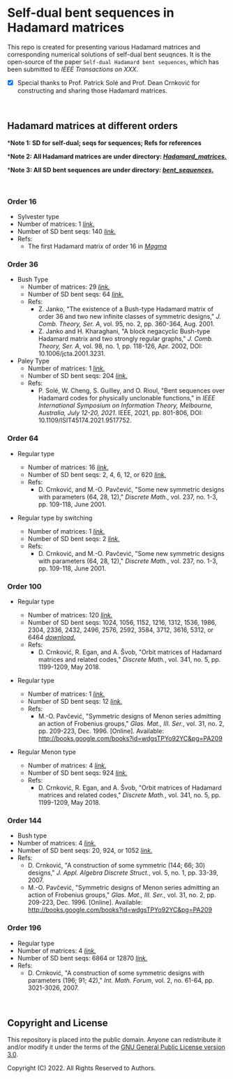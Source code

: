 # Self-dual bent sequences in Hadamard matrices

This repo is created for presenting various Hadamard matrices and corresponding numerical solutions of self-dual bent seuqnces. It is the open-source of the paper `Self-dual Hadamard bent sequences`, which has been submitted to *IEEE Transactions on XXX*.

- [x] Special thanks to Prof. Patrick Solé and Prof. Dean Crnković for constructing and sharing those Hadamard matrices.

<br/>

## Hadamard matrices at different orders

***Note 1: SD for self-dual; seqs for sequences; Refs for references**

***Note 2: All Hadamard matrices are under directory: [*Hadamard_matrices.*](./Hadamard_matrices)**

***Note 3: All SD bent sequences are under directory: [*bent_sequences.*](./bent_sequences)**

<br/>

### Order 16

- Sylvester type
- Number of matrices: 1 [*link.*](./Hadamard_matrices/H_n16_eigen4_Sylvester_N1.txt)
- Number of SD bent seqs: 140 [*link.*](./bent_sequences/sd_bent_n16_eigen4_Sylvester_N1.log)
- Refs: 
  - The first Hadamard matrix of order 16 in [*Magma*](http://magma.maths.usyd.edu.au/magma/)

### Order 36

- Bush Type
  - Number of matrices: 29 [*link.*](./Hadamard_matrices/H_n36_eigen6_Bush_N29.txt)
  - Number of SD bent seqs: 64 [*link.*](./bent_sequences/sd_bent_n36_eigen6_Bush_N29.log)
  - Refs: 
    - Z. Janko, "The existence of a Bush-type Hadamard matrix of order 36 and two new infinite classes of symmetric designs," *J. Comb. Theory, Ser. A*, vol. 95, no. 2, pp. 360-364, Aug. 2001.
    - Z. Janko and H. Kharaghani, "A block negacyclic Bush-type Hadamard matrix and two strongly regular graphs," *J. Comb. Theory, Ser. A*, vol. 98, no. 1, pp. 118-126, Apr. 2002, DOI: 10.1006/jcta.2001.3231.
- Paley Type
  - Number of matrices: 1 [*link.*](./Hadamard_matrices/H_n36_eigen6_Paley_N1.txt)
  - Number of SD bent seqs: 204 [*link.*](./bent_sequences/sd_bent_n36_eigen6_Paley_N1.log)
  - Refs: 
    - P. Solé, W. Cheng, S. Guilley, and O. Rioul, "Bent sequences over Hadamard codes for physically unclonable functions," in *IEEE International Symposium on Information Theory, Melbourne, Australia, July 12-20, 2021*. IEEE, 2021, pp. 801-806, DOI: 10.1109/ISIT45174.2021.9517752.

### Order 64

- Regular type
  - Number of matrices: 16 [*link.*](./Hadamard_matrices/H_n64_eigen8_Regular_N16.txt)
  - Number of SD bent seqs: 2, 4, 6, 12, or 620  [*link.*](./bent_sequences/sd_bent_n64_eigen8_Regular_N16.log)
  - Refs: 
    - D. Crnković, and M.-O. Pavčević, "Some new symmetric designs with parameters (64, 28, 12)," *Discrete Math.*, vol. 237, no. 1-3, pp. 109-118, June 2001.

- Regular type by switching
  - Number of matrices: 1 [*link.*](./Hadamard_matrices/H_n64_eigen8_Regular_by_Switch_N1.txt)
  - Number of SD bent seqs: 2  [*link.*](./bent_sequences/sd_bent_n64_eigen8_Regular_by_Switch_N1.log)
  - Refs: 
    - D. Crnković, and M.-O. Pavčević, "Some new symmetric designs with parameters (64, 28, 12)," *Discrete Math.*, vol. 237, no. 1-3, pp. 109-118, June 2001.

### Order 100

- Regular type
  - Number of matrices: 120 [*link.*](./Hadamard_matrices/H_n100_eigen10_Regular_N120.txt)
  - Number of SD bent seqs: 1024, 1056, 1152, 1216, 1312, 1536, 1986, 2304, 2336, 2432, 2496, 2576, 2592, 3584, 3712, 3616, 5312, or 6464  [*download.*](./bent_sequences/sd_bent_n100_eigen10_Regular_N120.zip)
  - Refs: 
    - D. Crnković, R. Egan, and A. Švob, "Orbit matrices of Hadamard matrices and related codes," *Discrete Math.*, vol. 341, no. 5, pp. 1199-1209, May 2018.

- Regular type
  - Number of matrices: 1 [*link.*](./Hadamard_matrices/H_n100_eigen10_Regular_N1.txt)
  - Number of SD bent seqs: 12  [*link.*](./bent_sequences/sd_bent_n100_eigen10_Regular_N1.log)
  - Refs: 
    - M.-O. Pavčević, "Symmetric designs of Menon series admitting an action of Frobenius groups," *Glas. Mat., III. Ser.*, vol. 31, no. 2, pp. 209-223, Dec. 1996. [Online]. Available: http://books.google.com/books?id=wdgsTPYo92YC&pg=PA209

- Regular Menon type
  - Number of matrices: 4 [*link.*](./Hadamard_matrices/H_n100_eigen10_Regular_Menon_N4.txt)
  - Number of SD bent seqs: 924  [*link.*](./bent_sequences/sd_bent_n100_eigen10_Regular_Menon_N4.log)
  - Refs: 
    - D. Crnković, R. Egan, and A. Švob, "Orbit matrices of Hadamard matrices and related codes," *Discrete Math.*, vol. 341, no. 5, pp. 1199-1209, May 2018.

### Order 144

- Bush type
- Number of matrices: 4 [*link.*](./Hadamard_matrices/H_n144_eigen12_Bush_N4.txt)
- Number of SD bent seqs: 20, 924, or 1052 [*link.*](./bent_sequences/sd_bent_n144_eigen12_Bush_N4.log)
- Refs: 
  - D. Crnković, "A construction of some symmetric (144; 66; 30) designs," *J. Appl. Algebra Discrete Struct.*, vol. 5, no. 1, pp. 33-39, 2007.
  - M.-O. Pavčević, "Symmetric designs of Menon series admitting an action of Frobenius groups," *Glas. Mat., III. Ser.*, vol. 31, no. 2, pp. 209-223, Dec. 1996. [Online]. Available: http://books.google.com/books?id=wdgsTPYo92YC&pg=PA209


### Order 196

- Regular type
- Number of matrices: 4 [*link.*](./Hadamard_matrices/H_n196_eigen14_Regular_N4.txt)
- Number of SD bent seqs: 6864 or 12870 [*link.*](./bent_sequences/sd_bent_n196_eigen14_Regular_N4.log)
- Refs: 
  - D. Crnković, "A construction of some symmetric designs with parameters (196; 91; 42)," *Int. Math. Forum*, vol. 2, no. 61-64, pp. 3021-3026, 2007.

<br/>

## Copyright and License

This repository is placed into the public domain. Anyone can redistribute it and/or modify it under the terms of the [GNU General Public License version 3.0](https://www.gnu.org/licenses/gpl-3.0.html).

Copyright (C) 2022. All Rights Reserved to Authors.
